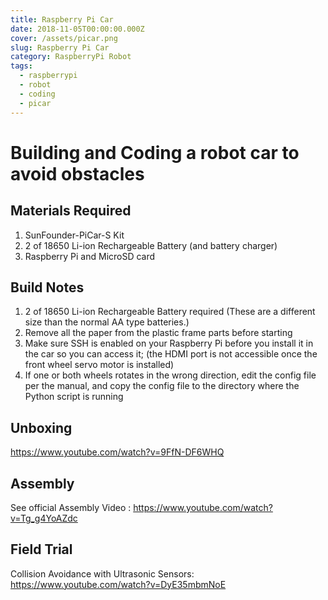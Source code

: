 ```yaml
---
title: Raspberry Pi Car
date: 2018-11-05T00:00:00.000Z
cover: /assets/picar.png
slug: Raspberry Pi Car
category: RaspberryPi Robot
tags:
  - raspberrypi
  - robot
  - coding
  - picar
---
```



# Building and Coding a robot car to avoid obstacles

## Materials Required

1. SunFounder-PiCar-S Kit
2. 2 of 18650 Li-ion Rechargeable Battery (and battery charger)
3. Raspberry Pi and MicroSD card

## Build Notes

1. 2 of 18650 Li-ion Rechargeable Battery required (These are a different size than the normal AA type batteries.)
2. Remove all the paper from the plastic frame parts before starting
3. Make sure SSH is enabled on your Raspberry Pi before you install it in the car so you can access it; (the HDMI port is not accessible once the front wheel servo motor is installed)
4. If one or both wheels rotates in the wrong direction, edit the config file per the manual, and copy the config file to the directory where the Python script is running



## Unboxing

https://www.youtube.com/watch?v=9FfN-DF6WHQ



## Assembly

See official Assembly Video : https://www.youtube.com/watch?v=Tg_g4YoAZdc



## Field Trial

Collision Avoidance with Ultrasonic Sensors: https://www.youtube.com/watch?v=DyE35mbmNoE
